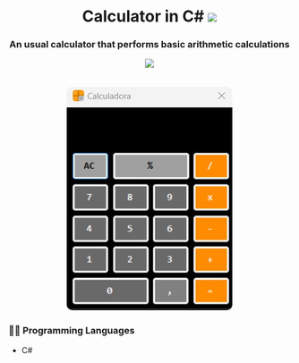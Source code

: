 <h1 align="center">Calculator in C# <img src="https://img.shields.io/github/v/release/itsmenicky/Calculator-in-CSharp.svg?colorB=58839b"></h1>
<h3 align="center">An usual calculator that performs basic arithmetic calculations</h3>
<div align=center><img src="https://img.shields.io/badge/c%23-%23239120.svg?style=for-the-badge&logo=c-sharp&logoColor=white"></div>
<br />
<p align="center">
<img style="border-radius: 10px" src="https://github.com/IsolatedThinker117/Calculator-in-CSharp/blob/main/img/Calculadora.jpg">
</p>

### 👨‍💻 Programming Languages

- C#
